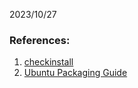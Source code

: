 2023/10/27

### References:
1. [checkinstall](https://checkinstall.izto.org/)
2. [Ubuntu Packaging Guide](https://packaging.ubuntu.com/html/packaging-new-software.html)